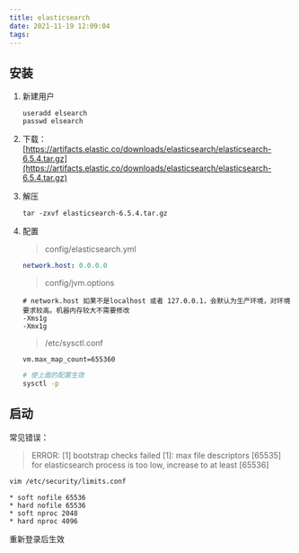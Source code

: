 ```yaml
---
title: elasticsearch
date: 2021-11-19 12:09:04
tags:
---
```


## 安装

1. 新建用户

   ```shell
   useradd elsearch
   passwd elsearch
   ```

2. 下载： [https://artifacts.elastic.co/downloads/elasticsearch/elasticsearch-6.5.4.tar.gz](https://artifacts.elastic.co/downloads/elasticsearch/elasticsearch-6.5.4.tar.gz) 

3. 解压

   ```shell
   tar -zxvf elasticsearch-6.5.4.tar.gz
   ```
<!--more-->
4. 配置

   > config/elasticsearch.yml

   ```yaml
   network.host: 0.0.0.0
   ```

   > config/jvm.options

   ```properties
   # network.host 如果不是localhost 或者 127.0.0.1，会默认为生产环境，对环境要求较高。机器内存较大不需要修改
   -Xms1g
   -Xmx1g
   ```

   > /etc/sysctl.conf

   ```properties
   vm.max_map_count=655360
   ```

   ```bash
   # 使上面的配置生效
   sysctl -p
   ```

## 启动

常见错误：

> ERROR: [1] bootstrap checks failed
> [1]: max file descriptors [65535] for elasticsearch process is too low, increase to at least [65536]

```bash
vim /etc/security/limits.conf
```

```properties
* soft nofile 65536
* hard nofile 65536
* soft nproc 2048
* hard nproc 4096
```

重新登录后生效









